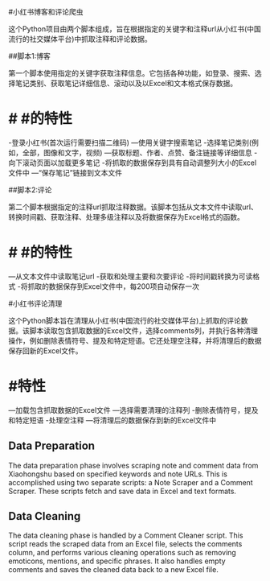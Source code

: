 #小红书博客和评论爬虫

这个Python项目由两个脚本组成，旨在根据指定的关键字和注释url从小红书(中国流行的社交媒体平台)中抓取注释和评论数据。

##脚本1:博客

第一个脚本使用指定的关键字获取注释信息。它包括各种功能，如登录、搜索、选择笔记类别、获取笔记详细信息、滚动以及以Excel和文本格式保存数据。

# # #的特性

-登录小红书(首次运行需要扫描二维码)
—使用关键字搜索笔记
-选择笔记类别(例如，全部，图像和文字，视频)
—获取标题、作者、点赞、备注链接等详细信息
-向下滚动页面以加载更多笔记
-将抓取的数据保存到具有自动调整列大小的Excel文件中
—“保存笔记”链接到文本文件

##脚本2:评论

第二个脚本根据指定的注释url抓取注释数据。该脚本包括从文本文件中读取url、转换时间戳、获取注释、处理多级注释以及将数据保存为Excel格式的函数。

# # #的特性

—从文本文件中读取笔记url
-获取和处理主要和次要评论
-将时间戳转换为可读格式
-将抓取的数据保存到Excel文件中，每200项自动保存一次


#小红书评论清理

这个Python脚本旨在清理从小红书(中国流行的社交媒体平台)上抓取的评论数据。该脚本读取包含抓取数据的Excel文件，选择comments列，并执行各种清理操作，例如删除表情符号、提及和特定短语。它还处理空注释，并将清理后的数据保存回新的Excel文件。

# #特性

—加载包含抓取数据的Excel文件
—选择需要清理的注释列
-删除表情符号，提及和特定短语
-处理空注释
—将清理后的数据保存到新的Excel文件中

## Data Preparation

The data preparation phase involves scraping note and comment data from Xiaohongshu based on specified keywords and note URLs. This is accomplished using two separate scripts: a Note Scraper and a Comment Scraper. These scripts fetch and save data in Excel and text formats.

## Data Cleaning

The data cleaning phase is handled by a Comment Cleaner script. This script reads the scraped data from an Excel file, selects the comments column, and performs various cleaning operations such as removing emoticons, mentions, and specific phrases. It also handles empty comments and saves the cleaned data back to a new Excel file.









